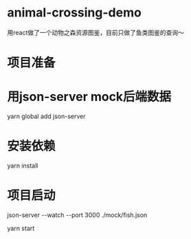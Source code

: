 # animal-crossing-demo
用react做了一个动物之森资源图鉴，目前只做了鱼类图鉴的查询～

# 项目准备

# 用json-server mock后端数据
yarn global add json-server

# 安装依赖

yarn install

# 项目启动

json-server --watch --port 3000 ./mock/fish.json

yarn start
